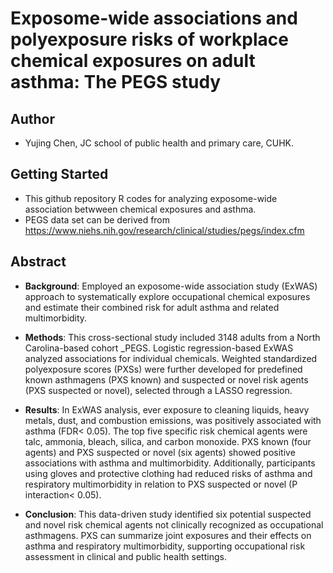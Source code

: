 # Exposome-wide associations and polyexposure risks of workplace chemical exposures on adult asthma: The PEGS study

## Author
- Yujing Chen, JC school of public health and primary care, CUHK.

## Getting Started
- This github repository R codes for analyzing exposome-wide association betwween chemical exposures and asthma.
- PEGS data set can be derived from https://www.niehs.nih.gov/research/clinical/studies/pegs/index.cfm
  
## Abstract
- **Background**: Employed an exposome-wide association study (ExWAS) approach to systematically explore occupational chemical exposures and estimate their combined risk for adult asthma and related multimorbidity. 

- **Methods**: This cross-sectional study included 3148 adults from a North Carolina-based cohort _PEGS. Logistic regression-based ExWAS analyzed associations for individual chemicals. Weighted standardized polyexposure scores (PXSs) were further developed for predefined known asthmagens (PXS known) and suspected or novel risk agents (PXS suspected or novel), selected through a LASSO regression.

- **Results**: In ExWAS analysis, ever exposure to cleaning liquids, heavy metals, dust, and combustion emissions, was positively associated with asthma (FDR< 0.05). The top five specific risk chemical agents were talc, ammonia, bleach, silica, and carbon monoxide. PXS known (four agents) and PXS suspected or novel (six agents) showed positive associations with asthma and multimorbidity. Additionally, participants using gloves and protective clothing had reduced risks of asthma and respiratory multimorbidity in relation to PXS suspected or novel (P interaction< 0.05).

- **Conclusion**: This data-driven study identified six potential suspected and novel risk chemical agents not clinically recognized as occupational asthmagens. PXS can summarize joint exposures and their effects on asthma and respiratory multimorbidity, supporting occupational risk assessment in clinical and public health settings.
